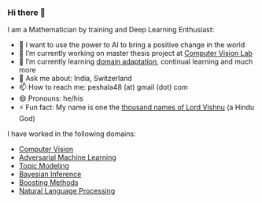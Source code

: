 ### Hi there 👋

I am a Mathematician by training and Deep Learning Enthusiast:

- :goal_net: I want to use the power to AI to bring a positive change in the world​
- 🔭 I’m currently working on master thesis project at [Computer Vision Lab](https://vision.ee.ethz.ch/)
- 🌱 I’m currently learning [domain adaptation](https://en.wikipedia.org/wiki/Domain_adaptation), continual learning and much more
- 💬 Ask me about: India, Switzerland
- 📫 How to reach me: peshala48 (at) gmail (dot) com
- 😄 Pronouns: he/his
- ⚡ Fun fact: My name is one the [thousand names of Lord Vishnu](https://en.wikipedia.org/wiki/Vishnu_Sahasran%C4%81ma) (a Hindu God)



I have worked in the following domains:

- [Computer Vision](https://en.wikipedia.org/wiki/Computer_vision)
- [Adversarial Machine Learning](https://en.wikipedia.org/wiki/Adversarial_machine_learning)
- [Topic Modeling](https://en.wikipedia.org/wiki/Topic_model)
- [Bayesian Inference](https://en.wikipedia.org/wiki/Bayesian_inference)
- [Boosting Methods](https://en.wikipedia.org/wiki/Boosting_(machine_learning))
- [Natural Language Processing](https://en.wikipedia.org/wiki/Natural_language_processing)
